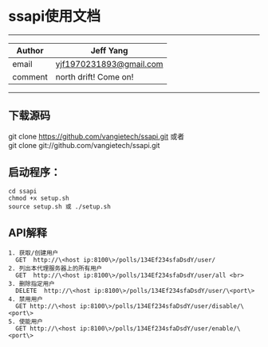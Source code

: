 ssapi使用文档
==========

*******

|Author|Jeff Yang|
|---|---
|email|yjf1970231893@gmail.com|
|comment|north drift! Come on!|

********

## 下载源码
git clone https://github.com/vangietech/ssapi.git 或者 <br>
git clone git://github.com/vangietech/ssapi.git

## 启动程序：
```
cd ssapi
chmod +x setup.sh
source setup.sh 或 ./setup.sh
```
## API解释
```
1. 获取/创建用户
  GET  http://\<host ip:8100\>/polls/134Ef234sfaDsdY/user/
2. 列出本代理服务器上的所有用户
  GET  http://\<host ip:8100\>/polls/134Ef234sfaDsdY/user/all <br>
3. 删除指定用户
  DELETE  http://\<host ip:8100\>/polls/134Ef234sfaDsdY/user/\<port\>
4. 禁用用户
  GET http://\<host ip:8100\>/polls/134Ef234sfaDsdY/user/disable/\<port\>
5. 使能用户
  GET http://\<host ip:8100\>/polls/134Ef234sfaDsdY/user/enable/\<port\>
```
